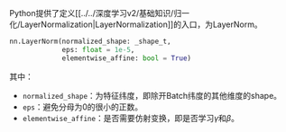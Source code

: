 Python提供了定义[[../../深度学习v2/基础知识/归一化/LayerNormalization|LayerNormalization]]的入口，为LayerNorm。
```python
nn.LayerNorm(normalized_shape: _shape_t, 
			 eps: float = 1e-5, 
			 elementwise_affine: bool = True)
```
其中：
- `normalized_shape`：为特征纬度，即除开Batch纬度的其他维度的shape。
- `eps`：避免分母为0的很小的正数。
- `elementwise_affine`：是否需要仿射变换，即是否学习$\gamma$和$\beta$。

